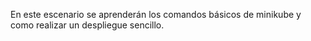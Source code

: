 En este escenario se aprenderán los comandos básicos de minikube y como realizar un despliegue sencillo.
